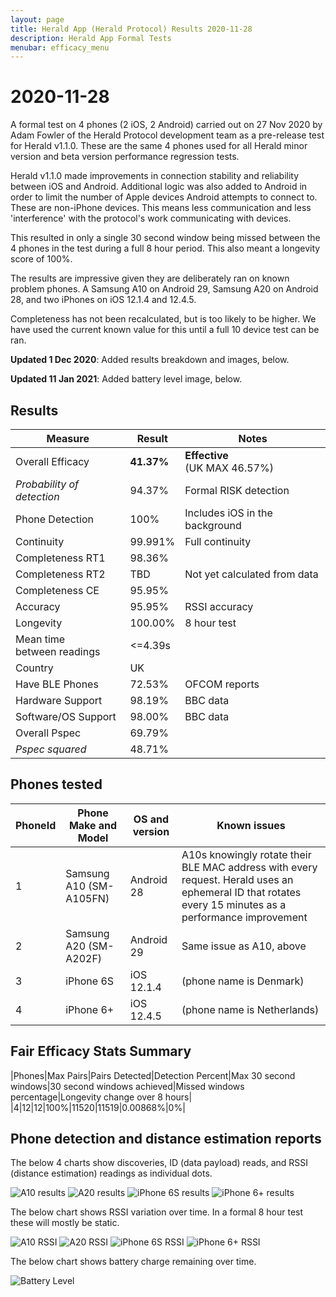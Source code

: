 ```yaml
---
layout: page
title: Herald App (Herald Protocol) Results 2020-11-28
description: Herald App Formal Tests
menubar: efficacy_menu
---
```


# 2020-11-28

A formal test on 4 phones (2 iOS, 2 Android) carried out on 27 Nov 2020
by Adam Fowler of the Herald Protocol development team as a pre-release
test for Herald v1.1.0. These are the same 4 phones used for all Herald 
minor version and beta version performance regression tests.

Herald v1.1.0 made improvements in connection stability and reliability between
iOS and Android. Additional logic was also added to Android in order
to limit the number of Apple devices Android attempts to connect to.
These are non-iPhone devices. This means less communication and less 
'interference' with the protocol's work communicating with devices.

This resulted in only a single 30 second window being missed between
the 4 phones in the test during a full 8 hour period. This also meant
a longevity score of 100%.

The results are impressive given they are deliberately ran on known
problem phones. A Samsung A10 on Android 29, Samsung A20 on Android 28,
and two iPhones on iOS 12.1.4 and 12.4.5.

Completeness has not been recalculated, but is too likely to be higher.
We have used the current known value for this until a full 10 device
test can be ran.

**Updated 1 Dec 2020**: Added results breakdown and images, below.

**Updated 11 Jan 2021**: Added battery level image, below.

## Results

|Measure|Result|Notes|
|---|---|---|
|Overall Efficacy|<b>41.37%</b>|<b>Effective</b><br>(UK MAX 46.57%)|
|<i>Probability of detection</i>|94.37%|Formal RISK detection|
|Phone Detection|100%|Includes iOS in the background|
|Continuity|99.991%|Full continuity|
|Completeness RT1|98.36%||
|Completeness RT2|TBD|Not yet calculated from data|
|Completeness CE|95.95%||
|Accuracy|95.95%|RSSI accuracy|
|Longevity|100.00%|8 hour test|
|Mean time<br>between readings|&lt;=4.39s||
|Country|UK||
|Have BLE Phones|72.53%|OFCOM reports|
|Hardware Support|98.19%|BBC data|
|Software/OS Support|98.00%|BBC data|
|Overall Pspec|69.79%||
|<i>Pspec squared</i>|48.71%||

## Phones tested

|PhoneId|Phone Make and Model|OS and version|Known issues|
|---|---|---|---|
|1|Samsung A10 (SM-A105FN)|Android 28|A10s knowingly rotate their BLE MAC address with every request. Herald uses an ephemeral ID that rotates every 15 minutes as a performance improvement|
|2|Samsung A20 (SM-A202F)|Android 29|Same issue as A10, above|
|3|iPhone 6S|iOS 12.1.4|(phone name is Denmark)|
|4|iPhone 6+|iOS 12.4.5|(phone name is Netherlands)|

## Fair Efficacy Stats Summary

|Phones|Max Pairs|Pairs Detected|Detection Percent|Max 30 second windows|30 second windows achieved|Missed windows percentage|Longevity change over 8 hours|
|4|12|12|100%|11520|11519|0.00868%|0%|

## Phone detection and distance estimation reports

The below 4 charts show discoveries, ID (data payload) reads, and RSSI (distance estimation) readings as individual dots.

![A10 results](./herald-2020-11-28/A10-report.png)
![A20 results](./herald-2020-11-28/A20-report.png)
![iPhone 6S results](./herald-2020-11-28/Denmark-report.png)
![iPhone 6+ results](./herald-2020-11-28/Netherlands-report.png)

The below chart shows RSSI variation over time. In a formal 8 hour test these will mostly be static.

![A10 RSSI](./herald-2020-11-28/A10-accuracy.png)
![A20 RSSI](./herald-2020-11-28/A20-accuracy.png)
![iPhone 6S RSSI](./herald-2020-11-28/Denmark-accuracy.png)
![iPhone 6+ RSSI](./herald-2020-11-28/Netherlands-accuracy.png)

The below chart shows battery charge remaining over time.

![Battery Level](./herald-2020-11-28/battery.png)
